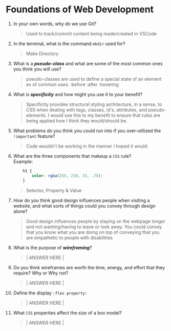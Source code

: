 # Foundations of Web Development
01. In your own words, why do we use Git?
    > Used to track/commit content being made/created in VSCode

02. In the terminal, what is the command `mkdir` used for?
    > Make Directory

03. What is a ***pseudo-class*** and what are some of the most common ones you think you will use?
    > pseudo-classes are used to define a special state of an element 
    ex of common uses: :before :after :hovering

04. What is ***specificity*** and how might you use it to your benefit?
    > Specificity provides structural styling architecture, in a sense, to CSS when dealing with tags, classes, id's, attributes, and pseudo-elements. I would use this to my benefit to ensure that rules are being applied how I think they would/should be.

05. What problems do you think you could run into if you over-utilized the `!important` feature?
    > Code wouldn't be working in the manner I hoped it would.

06. What are the three components that makeup a `CSS` rule? <br> Example:

    ```css
        h1 {
            color: rgba(255, 210, 33, .75);
        }
    ```

    > Selector, Property & Value

07. How do you think good design influences people when visiting a website, and what sorts of things could you convey through design alone?
    > Good design influences people by staying on the webpage longer and not wanting/having to leave or look away. You could convey that you know what you are doing on top of conveying that you are empathetic to people with disabilities

08. What is the purpose of ***wireframing***?
    > | ANSWER HERE |

09. Do you think wireframes are worth the time, energy, and effort that they require? Why or Why not?
    > | ANSWER HERE |

10. Define the display `:flex property:`
    > | ANSWER HERE |

11. What `CSS` properties affect the size of a box model?
    > | ANSWER HERE |
